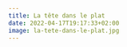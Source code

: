 ```yaml
---
title: La tête dans le plat
date: 2022-04-17T19:17:33+02:00
image: la-tete-dans-le-plat.jpg
---
```


